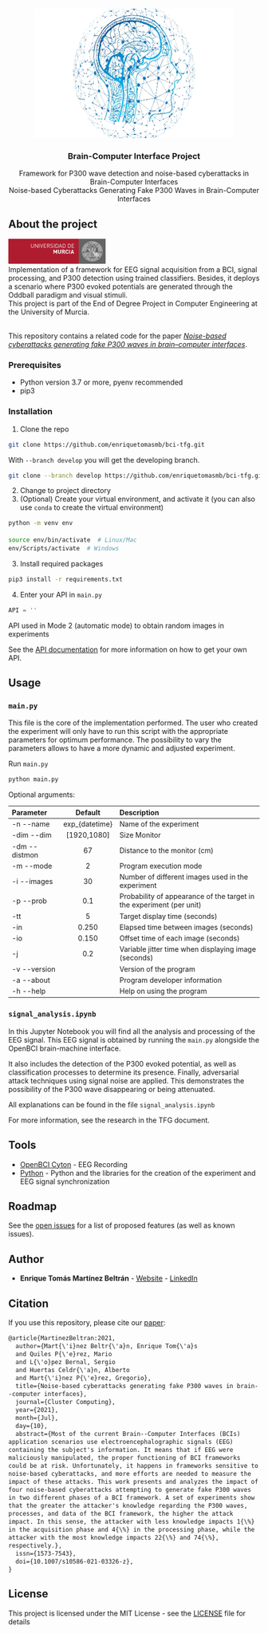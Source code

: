 <!-- PROJECT LOGO -->
<br>
<p align="center">
  <a href="https://github.com/enriquetomasmb/bci-tfg">
    <img src="experiments/bci.png" alt="BCI" width="400" height="260">
  </a>
  <h3 align="center">Brain-Computer Interface Project</h3>

  <p align="center">
    Framework for P300 wave detection and noise-based cyberattacks in Brain-Computer Interfaces
    <br>
    Noise-based Cyberattacks Generating Fake P300 Waves in Brain-Computer Interfaces
    <br>
  </p>
</p>

## About the project

<a href="https://um.es">
  <img src="experiments/umu.jpg" alt="BCI" width="195" height="50">
</a>
<br>
Implementation of a framework for EEG signal acquisition from a BCI, signal processing, and P300 detection using trained classifiers. Besides, it deploys a scenario where P300 evoked potentials are generated through the Oddball paradigm and visual stimuli.<br>
This project is part of the End of Degree Project in Computer Engineering at the University of Murcia.
<br><br>

This repository contains a related code for the paper *[Noise-based cyberattacks generating fake P300 waves in brain–computer interfaces](https://doi.org/10.1007/s10586-021-03326-z)*.


### Prerequisites

* Python version 3.7 or more, pyenv recommended
* pip3

### Installation

1. Clone the repo
```sh
git clone https://github.com/enriquetomasmb/bci-tfg.git
```
With ```--branch develop``` you will get the developing branch.
```sh
git clone --branch develop https://github.com/enriquetomasmb/bci-tfg.git
```
2. Change to project directory
3. (Optional) Create your virtual environment, and activate it (you can also use ```conda``` to create the virtual environment)
```sh
python -m venv env

source env/bin/activate  # Linux/Mac
env/Scripts/activate  # Windows
```
3. Install required packages
```sh
pip3 install -r requirements.txt
```
4. Enter your API in `main.py`
```python
API = ''

```
API used in Mode 2 (automatic mode) to obtain random images in experiments

See the [API documentation](https://unsplash.com/documentation) for more information on how to get your own API.

## Usage

### ```main.py```

This file is the core of the implementation performed. The user who created the experiment will only have to run this script with the appropriate parameters for optimum performance.
The possibility to vary the parameters allows to have a more dynamic and adjusted experiment.

Run ```main.py```
```sh
python main.py
```

Optional arguments: 

| Parameter                 | Default       | Description   |	
| :------------------------ |:-------------:| :-------------|
| -n --name 	       |	exp_{datetime}           |Name of the experiment
| -dim --dim 	       |	\[1920,1080]           |Size Monitor
| -dm --distmon 	       |	67           |Distance to the monitor (cm)
| -m --mode 	       |	2           |Program execution mode
| -i --images 	       |	30           |Number of different images used in the experiment
| -p --prob 	       |	0.1           |Probability of appearance of the target in the experiment (per unit)
| -tt 	       |	5           | Target display time (seconds)
| -in 	       |	0.250           |Elapsed time between images (seconds)
| -io 	       |	0.150           |Offset time of each image (seconds)
| -j 	       |	0.2           |Variable jitter time when displaying image (seconds)
| -v --version 	       |	           |Version of the program
| -a --about 	       |	           |Program developer information
| -h --help 	       |	           |Help on using the program




### ```signal_analysis.ipynb```

In this Jupyter Notebook you will find all the analysis and processing of the EEG signal.
This EEG signal is obtained by running the ```main.py``` alongside the OpenBCI brain-machine interface.

It also includes the detection of the P300 evoked potential, as well as classification processes to determine its presence.
Finally, adversarial attack techniques using signal noise are applied. This demonstrates the possibility of the P300 wave disappearing or being attenuated.

All explanations can be found in the file ```signal_analysis.ipynb```

For more information, see the research in the TFG document.

## Tools

* [OpenBCI Cyton](https://openbci.com/) - EEG Recording
* [Python](https://www.python.org/) - Python and the libraries for the creation of the experiment and EEG signal synchronization


## Roadmap

See the [open issues](https://github.com/enriquetomasmb/bci-tfg/issues) for a list of proposed features (as well as known issues).


## Author

* **Enrique Tomás Martínez Beltrán** - [Website](https://enriquetomasmb.com) - [LinkedIn](https://www.linkedin.com/in/enrique-tomas/)

## Citation

If you use this repository, please cite our [paper](https://doi.org/10.1007/s10586-021-03326-z):

```
@article{MartinezBeltran:2021,
  author={Mart{\'i}nez Beltr{\'a}n, Enrique Tom{\'a}s
  and Quiles P{\'e}rez, Mario
  and L{\'o}pez Bernal, Sergio
  and Huertas Celdr{\'a}n, Alberto
  and Mart{\'i}nez P{\'e}rez, Gregorio},
  title={Noise-based cyberattacks generating fake P300 waves in brain--computer interfaces},
  journal={Cluster Computing},
  year={2021},
  month={Jul},
  day={10},
  abstract={Most of the current Brain--Computer Interfaces (BCIs) application scenarios use electroencephalographic signals (EEG) containing the subject's information. It means that if EEG were maliciously manipulated, the proper functioning of BCI frameworks could be at risk. Unfortunately, it happens in frameworks sensitive to noise-based cyberattacks, and more efforts are needed to measure the impact of these attacks. This work presents and analyzes the impact of four noise-based cyberattacks attempting to generate fake P300 waves in two different phases of a BCI framework. A set of experiments show that the greater the attacker's knowledge regarding the P300 waves, processes, and data of the BCI framework, the higher the attack impact. In this sense, the attacker with less knowledge impacts 1{\%} in the acquisition phase and 4{\%} in the processing phase, while the attacker with the most knowledge impacts 22{\%} and 74{\%}, respectively.},
  issn={1573-7543},
  doi={10.1007/s10586-021-03326-z},
}
```
## License

This project is licensed under the MIT License - see the [LICENSE](LICENSE) file for details

